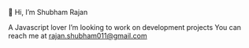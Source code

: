 👋 Hi, I’m Shubham Rajan

A Javascript lover 
I’m looking to work on development projects 
You can reach me at rajan.shubham011@gmail.com
<!---
Shubham-Rajan/Shubham-Rajan is a ✨ special ✨ repository because its `README.md` (this file) appears on your GitHub profile.
You can click the Preview link to take a look at your changes.
--->
